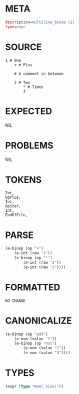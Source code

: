 # META
~~~ini
description=multiline_binop (1)
type=expr
~~~
# SOURCE
~~~roc
1 # One
	+ # Plus

	# A comment in between

	2 # Two
		* # Times
		3
~~~
# EXPECTED
NIL
# PROBLEMS
NIL
# TOKENS
~~~zig
Int,
OpPlus,
Int,
OpStar,
Int,
EndOfFile,
~~~
# PARSE
~~~clojure
(e-binop (op "+")
	(e-int (raw "1"))
	(e-binop (op "*")
		(e-int (raw "2"))
		(e-int (raw "3"))))
~~~
# FORMATTED
~~~roc
NO CHANGE
~~~
# CANONICALIZE
~~~clojure
(e-binop (op "add")
	(e-num (value "1"))
	(e-binop (op "mul")
		(e-num (value "2"))
		(e-num (value "3"))))
~~~
# TYPES
~~~clojure
(expr (type "Num(_size)"))
~~~
